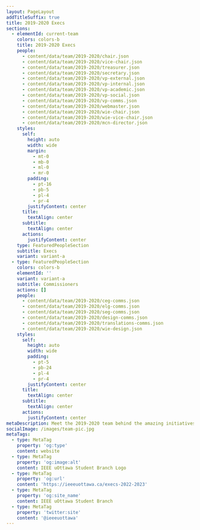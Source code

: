 ```yaml
---
layout: PageLayout
addTitleSuffix: true
title: 2019-2020 Execs
sections:
  - elementId: current-team
    colors: colors-b
    title: 2019-2020 Execs
    people:
      - content/data/team/2019-2020/chair.json
      - content/data/team/2019-2020/vice-chair.json
      - content/data/team/2019-2020/treasurer.json
      - content/data/team/2019-2020/secretary.json
      - content/data/team/2019-2020/vp-external.json
      - content/data/team/2019-2020/vp-internal.json
      - content/data/team/2019-2020/vp-academic.json
      - content/data/team/2019-2020/vp-social.json
      - content/data/team/2019-2020/vp-comms.json
      - content/data/team/2019-2020/webmaster.json
      - content/data/team/2019-2020/wie-chair.json
      - content/data/team/2019-2020/wie-vice-chair.json
      - content/data/team/2019-2020/mcn-director.json
    styles:
      self:
        height: auto
        width: wide
        margin:
          - mt-0
          - mb-0
          - ml-0
          - mr-0
        padding:
          - pt-16
          - pb-5
          - pl-4
          - pr-4
        justifyContent: center
      title:
        textAlign: center
      subtitle:
        textAlign: center
      actions:
        justifyContent: center
    type: FeaturedPeopleSection
    subtitle: Execs
    variant: variant-a
  - type: FeaturedPeopleSection
    colors: colors-b
    elementId: ''
    variant: variant-a
    subtitle: Commissioners
    actions: []
    people:
      - content/data/team/2019-2020/ceg-comms.json
      - content/data/team/2019-2020/elg-comms.json
      - content/data/team/2019-2020/seg-comms.json
      - content/data/team/2019-2020/design-comms.json
      - content/data/team/2019-2020/translations-comms.json
      - content/data/team/2019-2020/wie-design.json
    styles:
      self:
        height: auto
        width: wide
        padding:
          - pt-5
          - pb-24
          - pl-4
          - pr-4
        justifyContent: center
      title:
        textAlign: center
      subtitle:
        textAlign: center
      actions:
        justifyContent: center
metaDescription: Meet the 2019-2020 team behind the amazing initiatives from our student branch.
socialImage: /images/team-pic.jpg
metaTags:
  - type: MetaTag
    property: 'og:type'
    content: website
  - type: MetaTag
    property: 'og:image:alt'
    content: IEEE uOttawa Student Branch Logo
  - type: MetaTag
    property: 'og:url'
    content: 'https://ieeeuottawa.ca/execs-2022-2023'
  - type: MetaTag
    property: 'og:site_name'
    content: IEEE uOttawa Student Branch
  - type: MetaTag
    property: 'twitter:site'
    content: '@ieeeuottawa'
---
```

